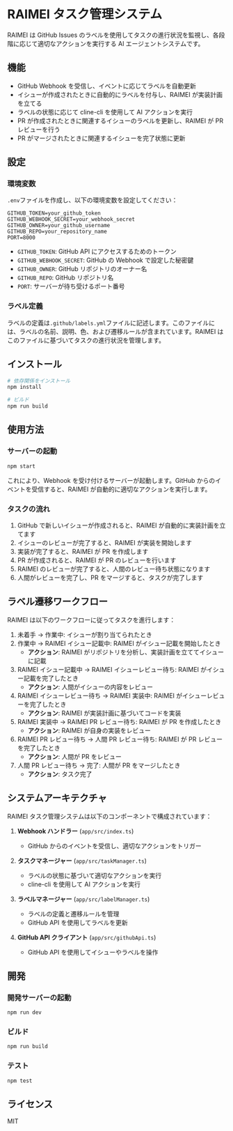 # RAIMEI タスク管理システム

RAIMEI は GitHub Issues のラベルを使用してタスクの進行状況を監視し、各段階に応じて適切なアクションを実行する AI エージェントシステムです。

## 機能

-   GitHub Webhook を受信し、イベントに応じてラベルを自動更新
-   イシューが作成されたときに自動的にラベルを付与し、RAIMEI が実装計画を立てる
-   ラベルの状態に応じて cline-cli を使用して AI アクションを実行
-   PR が作成されたときに関連するイシューのラベルを更新し、RAIMEI が PR レビューを行う
-   PR がマージされたときに関連するイシューを完了状態に更新

## 設定

### 環境変数

`.env`ファイルを作成し、以下の環境変数を設定してください：

```
GITHUB_TOKEN=your_github_token
GITHUB_WEBHOOK_SECRET=your_webhook_secret
GITHUB_OWNER=your_github_username
GITHUB_REPO=your_repository_name
PORT=8000
```

-   `GITHUB_TOKEN`: GitHub API にアクセスするためのトークン
-   `GITHUB_WEBHOOK_SECRET`: GitHub の Webhook で設定した秘密鍵
-   `GITHUB_OWNER`: GitHub リポジトリのオーナー名
-   `GITHUB_REPO`: GitHub リポジトリ名
-   `PORT`: サーバーが待ち受けるポート番号

### ラベル定義

ラベルの定義は`.github/labels.yml`ファイルに記述します。このファイルには、ラベルの名前、説明、色、および遷移ルールが含まれています。RAIMEI はこのファイルに基づいてタスクの進行状況を管理します。

## インストール

```bash
# 依存関係をインストール
npm install

# ビルド
npm run build
```

## 使用方法

### サーバーの起動

```bash
npm start
```

これにより、Webhook を受け付けるサーバーが起動します。GitHub からのイベントを受信すると、RAIMEI が自動的に適切なアクションを実行します。

### タスクの流れ

1. GitHub で新しいイシューが作成されると、RAIMEI が自動的に実装計画を立てます
2. イシューのレビューが完了すると、RAIMEI が実装を開始します
3. 実装が完了すると、RAIMEI が PR を作成します
4. PR が作成されると、RAIMEI が PR のレビューを行います
5. RAIMEI のレビューが完了すると、人間のレビュー待ち状態になります
6. 人間がレビューを完了し、PR をマージすると、タスクが完了します

## ラベル遷移ワークフロー

RAIMEI は以下のワークフローに従ってタスクを進行します：

1. 未着手 → 作業中: イシューが割り当てられたとき
2. 作業中 → RAIMEI イシュー記載中: RAIMEI がイシュー記載を開始したとき
    - **アクション**: RAIMEI がリポジトリを分析し、実装計画を立ててイシューに記載
3. RAIMEI イシュー記載中 → RAIMEI イシューレビュー待ち: RAIMEI がイシュー記載を完了したとき
    - **アクション**: 人間がイシューの内容をレビュー
4. RAIMEI イシューレビュー待ち → RAIMEI 実装中: RAIMEI がイシューレビューを完了したとき
    - **アクション**: RAIMEI が実装計画に基づいてコードを実装
5. RAIMEI 実装中 → RAIMEI PR レビュー待ち: RAIMEI が PR を作成したとき
    - **アクション**: RAIMEI が自身の実装をレビュー
6. RAIMEI PR レビュー待ち → 人間 PR レビュー待ち: RAIMEI が PR レビューを完了したとき
    - **アクション**: 人間が PR をレビュー
7. 人間 PR レビュー待ち → 完了: 人間が PR をマージしたとき
    - **アクション**: タスク完了

## システムアーキテクチャ

RAIMEI タスク管理システムは以下のコンポーネントで構成されています：

1. **Webhook ハンドラー** (`app/src/index.ts`)

    - GitHub からのイベントを受信し、適切なアクションをトリガー

2. **タスクマネージャー** (`app/src/taskManager.ts`)

    - ラベルの状態に基づいて適切なアクションを実行
    - cline-cli を使用して AI アクションを実行

3. **ラベルマネージャー** (`app/src/labelManager.ts`)

    - ラベルの定義と遷移ルールを管理
    - GitHub API を使用してラベルを更新

4. **GitHub API クライアント** (`app/src/githubApi.ts`)
    - GitHub API を使用してイシューやラベルを操作

## 開発

### 開発サーバーの起動

```bash
npm run dev
```

### ビルド

```bash
npm run build
```

### テスト

```bash
npm test
```

## ライセンス

MIT
